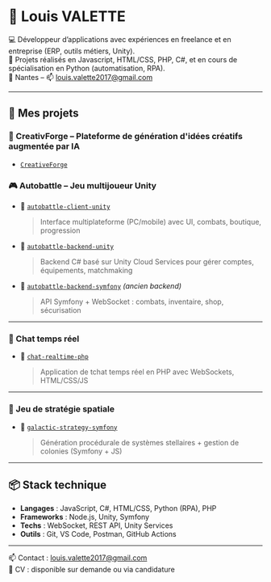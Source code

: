 # 👋 Louis VALETTE

💻 Développeur d’applications avec expériences en freelance et en entreprise (ERP, outils métiers, Unity).  
🔧 Projets réalisés en Javascript, HTML/CSS, PHP, C#, et en cours de spécialisation en Python (automatisation, RPA).  
📍 Nantes – 📫 louis.valette2017@gmail.com

---

## 🚀 Mes projets

### 🚧 CreativForge – Plateforme de génération d'idées créatifs augmentée par IA

- [`CreativeForge`](https://github.com/ValetteL/CreativeForge)  

### 🎮 Autobattle – Jeu multijoueur Unity

- 🧠 [`autobattle-client-unity`](https://github.com/ValetteL/autobattle-client-unity)  
  > Interface multiplateforme (PC/mobile) avec UI, combats, boutique, progression

- 🧩 [`autobattle-backend-unity`](https://github.com/ValetteL/autobattle-backend-unity)  
  > Backend C# basé sur Unity Cloud Services pour gérer comptes, équipements, matchmaking

- 🧰 [`autobattle-backend-symfony`](https://github.com/ValetteL/autobattle-backend-symfony) *(ancien backend)*  
  > API Symfony + WebSocket : combats, inventaire, shop, sécurisation

---

### 💬 Chat temps réel

- 📡 [`chat-realtime-php`](https://github.com/ValetteL/chat-realtime-php)  
  > Application de tchat temps réel en PHP avec WebSockets, HTML/CSS/JS

---

### 🌌 Jeu de stratégie spatiale

- 🌠 [`galactic-strategy-symfony`](https://github.com/ValetteL/galactic-strategy-symfony)  
  > Génération procédurale de systèmes stellaires + gestion de colonies (Symfony + JS)

---

## 📦 Stack technique

- **Langages** : JavaScript, C#, HTML/CSS, Python (RPA), PHP 
- **Frameworks** : Node.js, Unity, Symfony
- **Techs** : WebSocket, REST API, Unity Services  
- **Outils** : Git, VS Code, Postman, GitHub Actions

---

📫 Contact : louis.valette2017@gmail.com  
📄 CV : disponible sur demande ou via candidature

